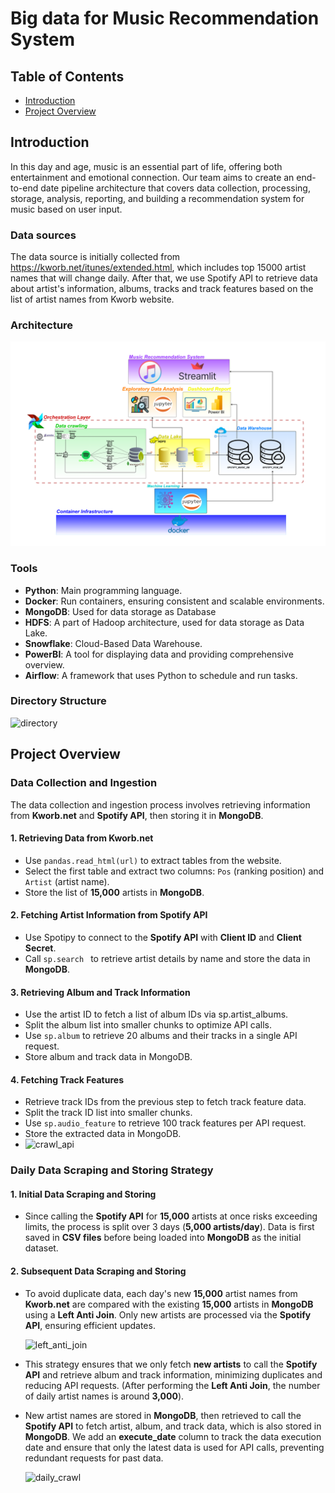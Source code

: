 # Big data for Music Recommendation System
## Table of Contents
- [Introduction](#introduction)
- [Project Overview](#project-overview)
## Introduction 
In this day and age, music is an essential part of life, offering both entertainment and emotional connection. Our team aims to create an end-to-end date pipeline architecture that covers data collection, processing, storage, analysis, reporting, and building a recommendation system for music based on user input.

### Data sources
The data source is initially collected from https://kworb.net/itunes/extended.html, which includes top 15000 artist names that will change daily. After that, we use Spotify API to retrieve data about artist's information, albums, tracks and track features based on the list of artist names from Kworb website.

### Architecture
![My Image](./images/Architecture.png)

### Tools
- **Python**: Main programming language.
- **Docker**: Run containers, ensuring consistent and scalable environments.
- **MongoDB**: Used for data storage as Database
- **HDFS**: A part of Hadoop architecture, used for data storage as Data Lake.
- **Snowflake**: Cloud-Based Data Warehouse.
- **PowerBI**: A tool for displaying data and providing comprehensive overview.
- **Airflow**: A framework that uses Python to schedule and run tasks.
### Directory Structure
![directory](https://github.com/mjngxwnj/Big-Data-for-Music-Recommendation-System/blob/main/images/directories.PNG)
## Project Overview
### Data Collection and Ingestion
The data collection and ingestion process involves retrieving information from **Kworb.net** and **Spotify API**, then storing it in **MongoDB**.
#### 1. Retrieving Data from Kworb.net
- Use `pandas.read_html(url)` to extract tables from the website.
- Select the first table and extract two columns: `Pos` (ranking position) and `Artist` (artist name).
- Store the list of **15,000** artists in **MongoDB**.
#### 2. Fetching Artist Information from Spotify API
- Use Spotipy to connect to the **Spotify API** with **Client ID** and **Client Secret**.
- Call `sp.search ` to retrieve artist details by name and store the data in **MongoDB**.
#### 3. Retrieving Album and Track Information
- Use the artist ID to fetch a list of album IDs via sp.artist_albums.
- Split the album list into smaller chunks to optimize API calls.
- Use `sp.album` to retrieve 20 albums and their tracks in a single API request.
- Store album and track data in MongoDB.
#### 4. Fetching Track Features
- Retrieve track IDs from the previous step to fetch track feature data.
- Split the track ID list into smaller chunks.
- Use `sp.audio_feature` to retrieve 100 track features per API request.
- Store the extracted data in MongoDB.
- 
  ![crawl_api](https://github.com/mjngxwnj/Big-Data-for-Music-Recommendation-System/blob/main/images/crawl_api.jpg)
### Daily Data Scraping and Storing Strategy
#### 1. Initial Data Scraping and Storing
- Since calling the **Spotify API** for **15,000** artists at once risks exceeding limits, the process is split over 3 days (**5,000 artists/day**). Data is first saved in **CSV files** before being loaded into **MongoDB** as the initial dataset.
#### 2. Subsequent Data Scraping and Storing
- To avoid duplicate data, each day's new **15,000** artist names from **Kworb.net** are compared with the existing **15,000** artists in **MongoDB** using a **Left Anti Join**. Only new artists are processed via the **Spotify API**, ensuring efficient updates.
  
  ![left_anti_join](https://github.com/mjngxwnj/Big-Data-for-Music-Recommendation-System/blob/main/images/leftanti_join_artistname.png)
- This strategy ensures that we only fetch **new artists** to call the **Spotify API** and retrieve album and track information, minimizing duplicates and reducing API requests. (After performing the **Left Anti Join**, the number of daily artist names is around **3,000**).
- New artist names are stored in **MongoDB**, then retrieved to call the **Spotify API** to fetch artist, album, and track data, which is also stored in **MongoDB**. We add an **execute_date** column to track the data execution date and ensure that only the latest data is used for API calls, preventing redundant requests for past data.
  
  ![daily_crawl](https://github.com/mjngxwnj/Big-Data-for-Music-Recommendation-System/blob/main/images/daily_crawl_data.png)
